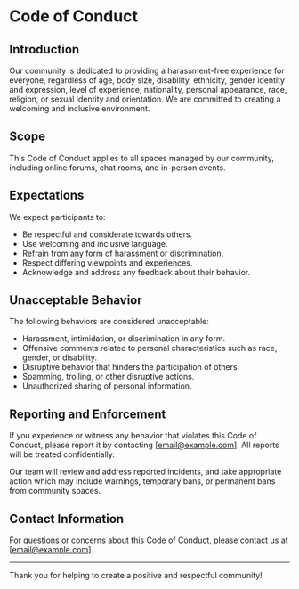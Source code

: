 # Code of Conduct

## Introduction

Our community is dedicated to providing a harassment-free experience for everyone, regardless of age, body size, disability, ethnicity, gender identity and expression, level of experience, nationality, personal appearance, race, religion, or sexual identity and orientation. We are committed to creating a welcoming and inclusive environment.

## Scope

This Code of Conduct applies to all spaces managed by our community, including online forums, chat rooms, and in-person events.

## Expectations

We expect participants to:

- Be respectful and considerate towards others.
- Use welcoming and inclusive language.
- Refrain from any form of harassment or discrimination.
- Respect differing viewpoints and experiences.
- Acknowledge and address any feedback about their behavior.

## Unacceptable Behavior

The following behaviors are considered unacceptable:

- Harassment, intimidation, or discrimination in any form.
- Offensive comments related to personal characteristics such as race, gender, or disability.
- Disruptive behavior that hinders the participation of others.
- Spamming, trolling, or other disruptive actions.
- Unauthorized sharing of personal information.

## Reporting and Enforcement

If you experience or witness any behavior that violates this Code of Conduct, please report it by contacting [email@example.com]. All reports will be treated confidentially.

Our team will review and address reported incidents, and take appropriate action which may include warnings, temporary bans, or permanent bans from community spaces.

## Contact Information

For questions or concerns about this Code of Conduct, please contact us at [email@example.com].

---

Thank you for helping to create a positive and respectful community!


